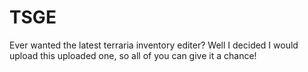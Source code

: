 TSGE
====

Ever wanted the latest terraria inventory editer? Well I decided I would upload this uploaded one, so all of you can give it a chance!
